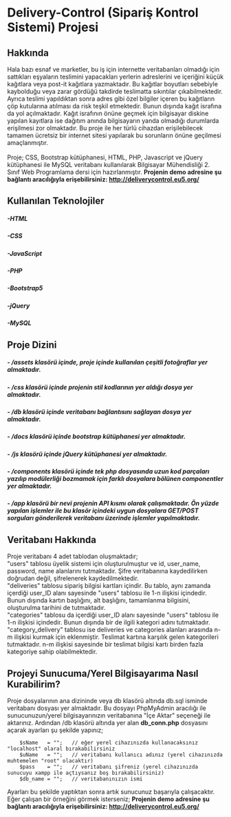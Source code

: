 # Delivery-Control (Sipariş Kontrol Sistemi) Projesi

## Hakkında
Hala bazı esnaf ve marketler, bu iş için internette veritabanları olmadığı için sattıkları eşyaların teslimini yapacakları yerlerin adreslerini ve içeriğini küçük kağıtlara veya post-it kağıtlara yazmaktadır. Bu kağıtlar boyutları sebebiyle kaybolduğu veya zarar gördüğü takdirde teslimatta sıkıntılar çıkabilmektedir. Ayrıca teslimi yapıldıktan sonra adres gibi özel bilgiler içeren bu kağıtların çöp kutularına atılması da risk teşkil etmektedir. Bunun dışında kağıt israfına da yol açılmaktadır. Kağıt israfının önüne geçmek için bilgisayar diskine yapılan kayıtlara ise dağıtım anında bilgisayarın yanda olmadığı durumlarda erişilmesi zor olmaktadır. Bu proje ile her türlü cihazdan erişilebilecek tamamen ücretsiz bir internet sitesi yapılarak bu sorunların önüne geçilmesi amaçlanmıştır.
<br>
<br>
Proje; CSS, Bootstrap kütüphanesi, HTML, PHP, Javascript ve jQuery kütüphanesi ile MySQL veritabanı kullanılarak Bilgisayar Mühendisliği 2. Sınıf Web Programlama dersi için hazırlanmıştır.
**Projenin demo adresine şu bağlantı aracılığıyla erişebilirsiniz: http://deliverycontrol.eu5.org/**

<RESPONSIVE IMAGE>

## Kullanılan Teknolojiler
##### -HTML
##### -CSS
##### -JavaScript
##### -PHP
##### -Bootstrap5
##### -jQuery
##### -MySQL

## Proje Dizini

##### - **/assets** klasörü içinde, proje içinde kullanılan çeşitli fotoğraflar yer almaktadır.
##### - **/css** klasörü içinde projenin stil kodlarının yer aldığı dosya yer almaktadır.
##### - **/db** klasörü içinde veritabanı bağlantısını sağlayan dosya yer almaktadır.
##### - **/docs** klasörü içinde bootstrap kütüphanesi yer almaktadır.
##### - **/js** klasörü içinde jQuery kütüphanesi yer almaktadır.
##### - **/components** klasörü içinde tek php dosyasında uzun kod parçaları yazılıp modülerliği bozmamak için farklı dosyalara bölünen componentler yer almaktadır.
##### - **/app** klasörü bir nevi projenin API kısmı olarak çalışmaktadır. Ön yüzde yapılan işlemler ile bu klasör içindeki uygun dosyalara GET/POST sorguları gönderilerek veritabanı üzerinde işlemler yapılmaktadır.

## Veritabanı Hakkında

Proje veritabanı 4 adet tablodan oluşmaktadır;
<br>
"users" tablosu üyelik sistemi için oluşturulmuştur ve id, user_name, password, name alanlarını tutmaktadır. Şifre veritabanına kaydedilirken doğrudan değil, şifrelenerek kaydedilmektedir.
<br>
"deliveries" tablosu sipariş bilgisi kartları içindir. Bu tablo, aynı zamanda içerdiği user_ID alanı sayesinde "users" tablosu ile 1-n ilişkisi içindedir. Bunun dışında kartın başlığını, alt başlığını, tamamlanma bilgisini, oluşturulma tarihini de tutmaktadır.
<br>
"categories" tablosu da içerdiği user_ID alanı sayesinde "users" tablosu ile 1-n ilişkisi içindedir. Bunun dışında bir de ilgili kategori adını tutmaktadır.
<br>
"category_delivery" tablosu ise deliveries ve categories alanları arasında n-m ilişkisi kurmak için eklenmiştir. Teslimat kartına karşılık gelen kategorileri tutmaktadır. n-m ilişkisi sayesinde bir teslimat bilgisi kartı birden fazla kategoriye sahip olabilmektedir.
  
  
## Projeyi Sunucuma/Yerel Bilgisayarıma Nasıl Kurabilirim?
Proje dosyalarının ana dizininde veya db klasörü altında db.sql isminde veritabanı dosyası yer almaktadır. Bu dosyayı PhpMyAdmin aracılığı ile sunucunuzun/yerel bilgisayarınızın veritabanına "İçe Aktar" seçeneği ile aktarınız. Ardından /db klasörü altında yer alan **db_conn.php** dosyasını açarak ayarları şu şekilde yapınız;
```
    $sName   = "";   // eğer yerel cihazınızda kullanacaksınız "localhost" olaral bırakabilirsiniz
    $uName   = "";   // veritabanı kullanıcı adınız (yerel cihazınızda muhtemelen "root" olacaktır)
    $pass    = "";   // veritabanı şifreniz (yerel cihazınızda sunucuyu xampp ile açtıysanız boş bırakabilirsiniz)
    $db_name = "";   // veritabanınızın ismi
```
Ayarları bu şekilde yaptıktan sonra artık sunucunuz başarıyla çalışacaktır. Eğer çalışan bir örneğini görmek isterseniz;
  **Projenin demo adresine şu bağlantı aracılığıyla erişebilirsiniz: http://deliverycontrol.eu5.org/**
